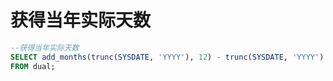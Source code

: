 # 获得当年实际天数

```sql
--获得当年实际天数
SELECT add_months(trunc(SYSDATE, 'YYYY'), 12) - trunc(SYSDATE, 'YYYY') days
FROM dual;
```
